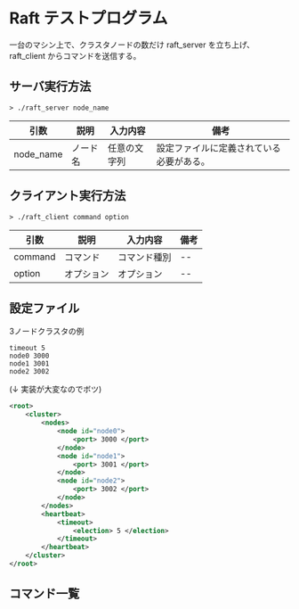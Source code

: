 # Raft テストプログラム

一台のマシン上で、クラスタノードの数だけ raft_server を立ち上げ、raft_client からコマンドを送信する。

## サーバ実行方法

```
> ./raft_server node_name
```

|引数|説明|入力内容|備考|
|--|--|--|--|
|node_name|ノード名|任意の文字列|設定ファイルに定義されている必要がある。|

## クライアント実行方法

```
> ./raft_client command option
```

|引数|説明|入力内容|備考|
|--|--|--|--|
|command|コマンド|コマンド種別|--|
|option|オプション|オプション|--|

## 設定ファイル

3ノードクラスタの例

```
timeout 5
node0 3000
node1 3001
node2 3002
```

(↓ 実装が大変なのでボツ)
```xml
<root>
	<cluster>
		<nodes>
			<node id="node0">
				<port> 3000 </port>
			</node>
			<node id="node1">
				<port> 3001 </port>
			</node>
			<node id="node2">
				<port> 3002 </port>
			</node>
		</nodes>
		<heartbeat>
			<timeout>
				<election> 5 </election>
			</timeout>
		</heartbeat>
	</cluster>
</root>
```

## コマンド一覧